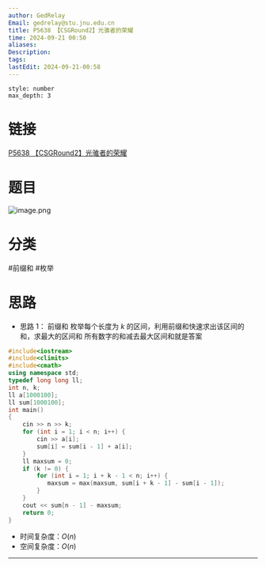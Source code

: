 ```yaml
---
author: GedRelay
Email: gedrelay@stu.jnu.edu.cn
title: P5638 【CSGRound2】光骓者的荣耀
time: 2024-09-21 00:50
aliases: 
Description: 
tags: 
lastEdit: 2024-09-21-00:58
---
```


```toc
style: number
max_depth: 3
```

# 链接
[P5638 【CSGRound2】光骓者的荣耀](https://www.luogu.com.cn/problem/P5638) 

# 题目
![image.png](https://ged-pic-bed.oss-cn-guangzhou.aliyuncs.com/img/202409210055768.png)


# 分类
#前缀和 #枚举 

# 思路
- 思路 1：
前缀和
枚举每个长度为 ${k }$ 的区间，利用前缀和快速求出该区间的和，求最大的区间和
所有数字的和减去最大区间和就是答案


```cpp
#include<iostream>
#include<climits>
#include<cmath>
using namespace std;
typedef long long ll;
int n, k;
ll a[1000100];
ll sum[1000100];
int main()
{
    cin >> n >> k;
    for (int i = 1; i < n; i++) {
        cin >> a[i];
        sum[i] = sum[i - 1] + a[i];
    }
    ll maxsum = 0;
    if (k != 0) {
        for (int i = 1; i + k - 1 < n; i++) {
           maxsum = max(maxsum, sum[i + k - 1] - sum[i - 1]);
        }
    }
    cout << sum[n - 1] - maxsum;
    return 0;
}

```


- 时间复杂度：${O\left( n \right)  }$ 
- 空间复杂度：${O\left( n \right)  }$ 


---

